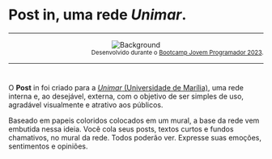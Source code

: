 # **Post** in, uma rede *Unimar*.

<hr />

<div align="center">
  <img src="public/back_logo.png" alt="Background" />
</div>

<div align="end">
  <small>
    Desenvolvido durante o <a href="https://oficial.unimar.br/eventos/bootcamp-jovem-programador/">Bootcamp Jovem Programador 2023</a>.
  </small>
</div>

<hr />

#

O **Post** in foi criado para a [*Unimar* (Universidade de Marília)](https://unimar.br/), uma rede interna e, ao desejável, externa, com o objetivo de ser simples de uso, agradável visualmente e atrativo aos públicos.

Baseado em papeis coloridos colocados em um mural, a base da rede vem embutida nessa ideia. Você cola seus posts, textos curtos e fundos chamativos, no mural da rede.
Todos poderão ver. Expresse suas emoções, sentimentos e opiniões.


